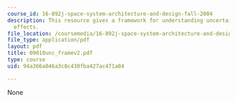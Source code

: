 ```yaml
---
course_id: 16-892j-space-system-architecture-and-design-fall-2004
description: This resource gives a framework for understanding uncertainty and its
  effects.
file_location: /coursemedia/16-892j-space-system-architecture-and-design-fall-2004/94a366a046a3c8c430fba427ac471a04_09010unc_framev2.pdf
file_type: application/pdf
layout: pdf
title: 09010unc_framev2.pdf
type: course
uid: 94a366a046a3c8c430fba427ac471a04

---
```

None